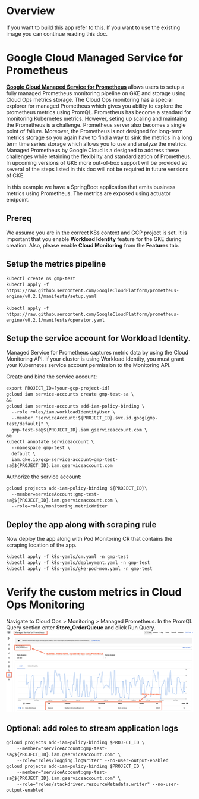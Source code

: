 # Overview
If you want to build this app refer to [this](application-overview-and-build.md).
If you want to use the existing image you can continue reading this doc. 

# Google Cloud Managed Service for Prometheus
[**Google Cloud Managed Service for Prometheus**](https://cloud.google.com/stackdriver/docs/managed-prometheus) allows users to setup a fully managed Prometheus monitoring pipeline on GKE and storage using Cloud Ops metrics storage. 
The Cloud Ops monitoring has a special explorer for managed Prometheus which gives you ability to explore the prometheus metrics using PromQL. 
Prometheus has become a standard for monitoring Kubernetes metrics. However, seting up scaling and maintaing the Prometheus is a challenge. Prometheus server also becomes a single point of failure. Moreover, the Prometheus is not designed for long-term metrics storage so you again have to find a way to sink the metrics in a long term time series storage which allows you to use and analyze the metrics. 
Managed Prometheus by Google Cloud is a designed to address these challenges while retaining the flexibility and standardization of Prometheus. 
In upcoming versions of GKE more out-of-box support will be provided so several of the steps listed in this doc will not be required in future versions of GKE. 

In this example we have a SpringBoot application that emits business metrics using Prometheus. The metrics are exposed using actuator endpoint. 

## Prereq
We assume you are in the correct K8s context and GCP project is set. 
It is important that you enable **Workload Identity** feature for the GKE during creation. 
Also, please enable **Cloud Monitoring** from the **Features** tab.

## Setup the metrics pipeline
```
kubectl create ns gmp-test
kubectl apply -f https://raw.githubusercontent.com/GoogleCloudPlatform/prometheus-engine/v0.2.1/manifests/setup.yaml

kubectl apply -f https://raw.githubusercontent.com/GoogleCloudPlatform/prometheus-engine/v0.2.1/manifests/operator.yaml
```

## Setup the service account for Workload Identity. 
Managed Service for Prometheus captures metric data by using the Cloud Monitoring API. If your cluster is using Workload Identity, you must grant your Kubernetes service account permission to the Monitoring API. 

Create and bind the service account: 
```
export PROJECT_ID=[your-gcp-project-id]
gcloud iam service-accounts create gmp-test-sa \
&&
gcloud iam service-accounts add-iam-policy-binding \
  --role roles/iam.workloadIdentityUser \
  --member "serviceAccount:${PROJECT_ID}.svc.id.goog[gmp-test/default]" \
  gmp-test-sa@${PROJECT_ID}.iam.gserviceaccount.com \
&&
kubectl annotate serviceaccount \
  --namespace gmp-test \
  default \
  iam.gke.io/gcp-service-account=gmp-test-sa@${PROJECT_ID}.iam.gserviceaccount.com
```
Authorize the service account:
```
gcloud projects add-iam-policy-binding ${PROJECT_ID}\
  --member=serviceAccount:gmp-test-sa@${PROJECT_ID}.iam.gserviceaccount.com \
  --role=roles/monitoring.metricWriter
```


## Deploy the app along with scraping rule
Now deploy the app along with Pod Monitoring CR that contains the scraping location of the app.
```
kubectl apply -f k8s-yamls/cm.yaml -n gmp-test
kubectl apply -f k8s-yamls/deployment.yaml -n gmp-test
kubectl apply -f k8s-yamls/gke-pod-mon.yaml -n gmp-test
```

# Verify the custom metrics in Cloud Ops Monitoring
Navigate to Cloud Ops > Monitoring > Managed Prometheus.
In the PromQL Query section enter **Store_OrderQueue** and click Run Query.
![Custom Metrics](prometheus-app-metric.png?raw=true)

## Optional: add roles to stream application logs
```
gcloud projects add-iam-policy-binding $PROJECT_ID \
    --member="serviceAccount:gmp-test-sa@${PROJECT_ID}.iam.gserviceaccount.com" \
    --role="roles/logging.logWriter" --no-user-output-enabled
gcloud projects add-iam-policy-binding $PROJECT_ID \
    --member="serviceAccount:gmp-test-sa@${PROJECT_ID}.iam.gserviceaccount.com" \
    --role="roles/stackdriver.resourceMetadata.writer" --no-user-output-enabled
```